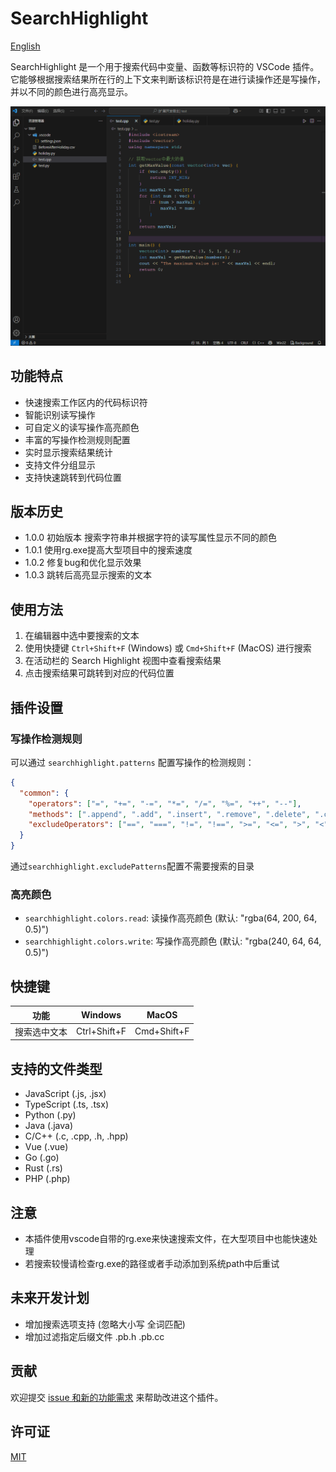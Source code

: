 # SearchHighlight

[English](https://raw.githubusercontent.com/JackyWongX/searchhighlight/blob/master/README_EN.md)

SearchHighlight 是一个用于搜索代码中变量、函数等标识符的 VSCode 插件。它能够根据搜索结果所在行的上下文来判断该标识符是在进行读操作还是写操作，并以不同的颜色进行高亮显示。

![演示](https://raw.githubusercontent.com/JackyWongX/searchhighlight/master/images/show.gif)

## 功能特点

- 快速搜索工作区内的代码标识符
- 智能识别读写操作
- 可自定义的读写操作高亮颜色
- 丰富的写操作检测规则配置
- 实时显示搜索结果统计
- 支持文件分组显示
- 支持快速跳转到代码位置

## 版本历史
- 1.0.0 初始版本 搜索字符串并根据字符的读写属性显示不同的颜色
- 1.0.1 使用rg.exe提高大型项目中的搜索速度
- 1.0.2 修复bug和优化显示效果
- 1.0.3 跳转后高亮显示搜索的文本

## 使用方法

1. 在编辑器中选中要搜索的文本
2. 使用快捷键 `Ctrl+Shift+F` (Windows) 或 `Cmd+Shift+F` (MacOS) 进行搜索
3. 在活动栏的 Search Highlight 视图中查看搜索结果
4. 点击搜索结果可跳转到对应的代码位置

## 插件设置

### 写操作检测规则

可以通过 `searchhighlight.patterns` 配置写操作的检测规则：

```json
{
  "common": {
    "operators": ["=", "+=", "-=", "*=", "/=", "%=", "++", "--"],
    "methods": [".append", ".add", ".insert", ".remove", ".delete", ".clear"],
    "excludeOperators": ["==", "===", "!=", "!==", ">=", "<=", ">", "<"]
  }
}
```

通过`searchhighlight.excludePatterns`配置不需要搜索的目录

### 高亮颜色

- `searchhighlight.colors.read`: 读操作高亮颜色 (默认: "rgba(64, 200, 64, 0.5)")
- `searchhighlight.colors.write`: 写操作高亮颜色 (默认: "rgba(240, 64, 64, 0.5)")

## 快捷键

| 功能 | Windows | MacOS |
|------|---------|--------|
| 搜索选中文本 | Ctrl+Shift+F | Cmd+Shift+F |

## 支持的文件类型

- JavaScript (.js, .jsx)
- TypeScript (.ts, .tsx)
- Python (.py)
- Java (.java)
- C/C++ (.c, .cpp, .h, .hpp)
- Vue (.vue)
- Go (.go)
- Rust (.rs)
- PHP (.php)

## 注意
- 本插件使用vscode自带的rg.exe来快速搜索文件，在大型项目中也能快速处理
- 若搜索较慢请检查rg.exe的路径或者手动添加到系统path中后重试

## 未来开发计划
- 增加搜索选项支持 (忽略大小写 全词匹配)
- 增加过滤指定后缀文件 .pb.h .pb.cc

## 贡献

欢迎提交 [issue 和新的功能需求](https://github.com/JackyWongX/searchhighlight/issues) 来帮助改进这个插件。

## 许可证

[MIT](LICENSE)
